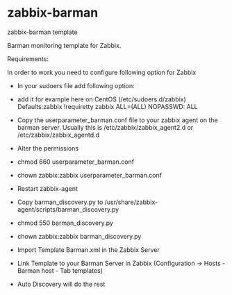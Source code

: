 # zabbix-barman

zabbix-barman template

Barman monitoring template for Zabbix.


Requirements:

In order to work you need to configure following option for Zabbix 

* In your sudoers file add following option: 
* add it for example here on CentOS (/etc/sudoers.d/zabbix)
Defaults:zabbix !requiretty
zabbix ALL=(ALL) NOPASSWD: ALL

* Copy the userparameter_barman.conf file to your zabbix agent on the barman server. Usually this is /etc/zabbix/zabbix_agent2.d or /etc/zabbix/zabbix_agentd.d

* Alter the permissions
* chmod 660 userparameter_barman.conf
* chown zabbix:zabbix userparameter_barman.conf
* Restart zabbix-agent

* Copy barman_discovery.py to /usr/share/zabbix-agent/scripts/barman_discovery.py
* chmod 550 barman_discovery.py
* chown zabbix:zabbix barman_discovery.py

* Import Template Barman.xml in the Zabbix Server
* Link Template to your Barman Server in Zabbix (Configuration -> Hosts - Barman host - Tab templates)

* Auto Discovery will do the rest
